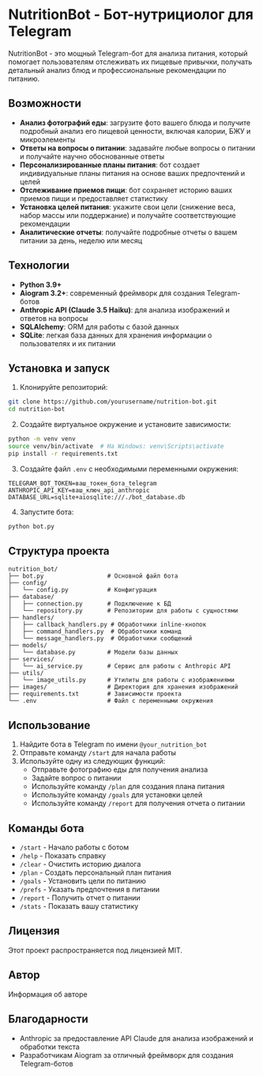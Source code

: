 # NutritionBot - Бот-нутрициолог для Telegram

NutritionBot - это мощный Telegram-бот для анализа питания, который помогает пользователям отслеживать их пищевые привычки, получать детальный анализ блюд и профессиональные рекомендации по питанию.

## Возможности

- **Анализ фотографий еды**: загрузите фото вашего блюда и получите подробный анализ его пищевой ценности, включая калории, БЖУ и микроэлементы
- **Ответы на вопросы о питании**: задавайте любые вопросы о питании и получайте научно обоснованные ответы
- **Персонализированные планы питания**: бот создает индивидуальные планы питания на основе ваших предпочтений и целей
- **Отслеживание приемов пищи**: бот сохраняет историю ваших приемов пищи и предоставляет статистику
- **Установка целей питания**: укажите свои цели (снижение веса, набор массы или поддержание) и получайте соответствующие рекомендации
- **Аналитические отчеты**: получайте подробные отчеты о вашем питании за день, неделю или месяц

## Технологии

- **Python 3.9+**
- **Aiogram 3.2+**: современный фреймворк для создания Telegram-ботов
- **Anthropic API (Claude 3.5 Haiku)**: для анализа изображений и ответов на вопросы
- **SQLAlchemy**: ORM для работы с базой данных
- **SQLite**: легкая база данных для хранения информации о пользователях и их питании

## Установка и запуск

1. Клонируйте репозиторий:
```bash
git clone https://github.com/yourusername/nutrition-bot.git
cd nutrition-bot
```

2. Создайте виртуальное окружение и установите зависимости:
```bash
python -m venv venv
source venv/bin/activate  # На Windows: venv\Scripts\activate
pip install -r requirements.txt
```

3. Создайте файл `.env` с необходимыми переменными окружения:
```
TELEGRAM_BOT_TOKEN=ваш_токен_бота_telegram
ANTHROPIC_API_KEY=ваш_ключ_api_anthropic
DATABASE_URL=sqlite+aiosqlite:///./bot_database.db
```

4. Запустите бота:
```bash
python bot.py
```

## Структура проекта

```
nutrition_bot/
├── bot.py                  # Основной файл бота
├── config/
│   └── config.py           # Конфигурация
├── database/
│   ├── connection.py       # Подключение к БД
│   └── repository.py       # Репозитории для работы с сущностями
├── handlers/
│   ├── callback_handlers.py # Обработчики inline-кнопок
│   ├── command_handlers.py  # Обработчики команд
│   └── message_handlers.py  # Обработчики сообщений
├── models/
│   └── database.py         # Модели базы данных
├── services/
│   └── ai_service.py       # Сервис для работы с Anthropic API
├── utils/
│   └── image_utils.py      # Утилиты для работы с изображениями
├── images/                 # Директория для хранения изображений
├── requirements.txt        # Зависимости проекта
└── .env                    # Файл с переменными окружения
```

## Использование

1. Найдите бота в Telegram по имени `@your_nutrition_bot`
2. Отправьте команду `/start` для начала работы
3. Используйте одну из следующих функций:
   - Отправьте фотографию еды для получения анализа
   - Задайте вопрос о питании
   - Используйте команду `/plan` для создания плана питания
   - Используйте команду `/goals` для установки целей
   - Используйте команду `/report` для получения отчета о питании

## Команды бота

- `/start` - Начало работы с ботом
- `/help` - Показать справку
- `/clear` - Очистить историю диалога
- `/plan` - Создать персональный план питания
- `/goals` - Установить цели по питанию
- `/prefs` - Указать предпочтения в питании
- `/report` - Получить отчет о питании
- `/stats` - Показать вашу статистику

## Лицензия

Этот проект распространяется под лицензией MIT.

## Автор

Информация об авторе

## Благодарности

- Anthropic за предоставление API Claude для анализа изображений и обработки текста
- Разработчикам Aiogram за отличный фреймворк для создания Telegram-ботов
